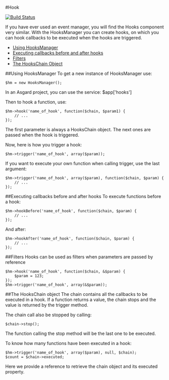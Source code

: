 #Hook

[![Build Status](https://travis-ci.org/asgardphp/hook.svg?branch=master)](https://travis-ci.org/asgardphp/hook)

If you have ever used an event manager, you will find the Hooks component very similar. With the HooksManager you can create hooks, on which you can hook callbacks to be executed when the hooks are triggered.

- [Using HooksManager](#using)
- [Executing callbacks before and after hooks](#executing)
- [Filters](#filters)
- [The HooksChain Object](#hookschain)

<a name="install"></a>
##Using HooksManager
To get a new instance of HooksManager use:

	$hm = new HooksManager();

In an Asgard project, you can use the service: $app['hooks']

Then to hook a function, use:

	$hm->hook('name_of_hook', function($chain, $param1) {
		// ...
	});

The first parameter is always a HooksChain object. The next ones are passed when the hook is triggered.

Now, here is how you trigger a hook:

	$hm->trigger('name_of_hook', array($param));

If you want to execute your own function when calling trigger, use the last argument:

	$hm->trigger('name_of_hook', array($param), function($chain, $param) {
		// ...
	});

<a name="install"></a>
##Executing callbacks before and after hooks
To execute functions before a hook:

	$hm->hookBefore('name_of_hook', function($chain, $param) {
		// ...
	});

And after:

	$hm->hookAfter('name_of_hook', function($chain, $param) {
		// ...
	});

<a name="install"></a>
##Filters
Hooks can be used as filters when parameters are passed by reference

	$hm->hook('name_of_hook', function($chain, &$param) {
		$param = 123;
	});
	$hm->trigger('name_of_hook', array(&$param));

<a name="install"></a>
##The HooksChain object
The chain contains all the callbacks to be executed in a hook. If a function returns a value, the chain stops and the value is returned by the trigger method.

The chain call also be stopped by calling:

	$chain->stop();

The function calling the stop method will be the last one to be executed.

To know how many functions have been executed in a hook:

	$hm->trigger('name_of_hook', array($param), null, $chain);
	$count = $chain->executed;

Here we provide a reference to retrieve the chain object and its executed property.